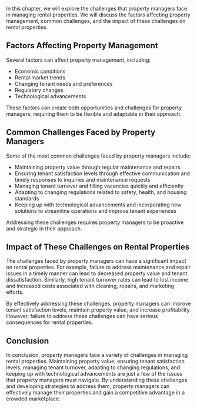 
In this chapter, we will explore the challenges that property managers face in managing rental properties. We will discuss the factors affecting property management, common challenges, and the impact of these challenges on rental properties.

Factors Affecting Property Management
-------------------------------------

Several factors can affect property management, including:

* Economic conditions
* Rental market trends
* Changing tenant needs and preferences
* Regulatory changes
* Technological advancements

These factors can create both opportunities and challenges for property managers, requiring them to be flexible and adaptable in their approach.

Common Challenges Faced by Property Managers
--------------------------------------------

Some of the most common challenges faced by property managers include:

* Maintaining property value through regular maintenance and repairs
* Ensuring tenant satisfaction levels through effective communication and timely responses to inquiries and maintenance requests
* Managing tenant turnover and filling vacancies quickly and efficiently
* Adapting to changing regulations related to safety, health, and housing standards
* Keeping up with technological advancements and incorporating new solutions to streamline operations and improve tenant experiences

Addressing these challenges requires property managers to be proactive and strategic in their approach.

Impact of These Challenges on Rental Properties
-----------------------------------------------

The challenges faced by property managers can have a significant impact on rental properties. For example, failure to address maintenance and repair issues in a timely manner can lead to decreased property value and tenant dissatisfaction. Similarly, high tenant turnover rates can lead to lost income and increased costs associated with cleaning, repairs, and marketing efforts.

By effectively addressing these challenges, property managers can improve tenant satisfaction levels, maintain property value, and increase profitability. However, failure to address these challenges can have serious consequences for rental properties.

Conclusion
----------

In conclusion, property managers face a variety of challenges in managing rental properties. Maintaining property value, ensuring tenant satisfaction levels, managing tenant turnover, adapting to changing regulations, and keeping up with technological advancements are just a few of the issues that property managers must navigate. By understanding these challenges and developing strategies to address them, property managers can effectively manage their properties and gain a competitive advantage in a crowded marketplace.
